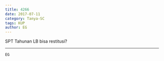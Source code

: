 ```yaml
---
title: 4266
date: 2017-07-11
category: Tanya-SC
tags: KUP
author: EG
---
```


SPT Tahunan LB bisa restitusi?

---



`EG`
